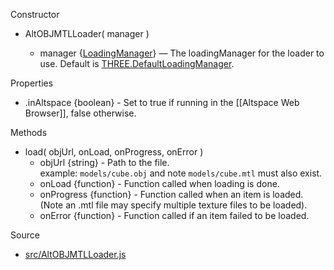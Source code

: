 Constructor

* AltOBJMTLLoader( manager )

    * manager {[LoadingManager]} — The loadingManager for the loader to use. Default is [THREE.DefaultLoadingManager].

Properties

* .inAltspace {boolean} - Set to true if running in the [[Altspace Web Browser]], false otherwise.

Methods

* load( objUrl, onLoad, onProgress, onError )
    * objUrl {string} - Path to the file.  
      example: `models/cube.obj` and note `models/cube.mtl` must also exist.
    * onLoad {function} - Function called when loading is done. 
    * onProgress {function} - Function called when an item is loaded.  
      (Note an .mtl file may specify multiple texture files to be loaded).
    * onError {function} - Function called if an item failed to be loaded.

Source
* [src/AltOBJMTLLoader.js](https://github.com/AltspaceVR/AltspaceSDK/blob/master/src/AltOBJMTLLoader.js)

[LoadingManager]: http://threejs.org/docs/#Reference/Loaders/LoadingManager
[THREE.DefaultLoadingManager]: http://threejs.org/docs/#Reference/Loaders/LoadingManager


